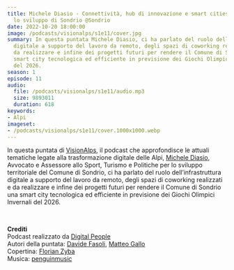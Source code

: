 ```yaml
---
title: Michele Diasio - Connettività, hub di innovazione e smart cities per accelerare
  lo sviluppo di Sondrio @Sondrio
date: 2022-10-20 18:00:00
image: /podcasts/visionalps/s1e11/cover.jpg
summary: In questa puntata Michele Diasio, ci ha parlato del ruolo dell’infrastruttura
  digitale a supporto del lavoro da remoto, degli spazi di coworking realizzati e
  da realizzare e infine dei progetti futuri per rendere il Comune di Sondrio una
  smart city tecnologica ed efficiente in previsione dei Giochi Olimpici Invernali
  del 2026.
season: 1
episode: 11
audio:
  file: /podcasts/visionalps/s1e11/audio.mp3
  size: 9893011
  duration: 618
keywords:
- Alpi
imageset:
- /podcasts/visionalps/s1e11/cover.1000x1000.webp
---
```


In questa puntata di [VisionAlps](https://www.visionalps.com/), il podcast che approfondisce le attuali tematiche legate alla trasformazione digitale delle Alpi, [Michele Diasio](https://www.linkedin.com/in/michele-diasio-02365384/), Avvocato e Assessore allo Sport, Turismo e Politiche per lo sviluppo territoriale del Comune di Sondrio, ci ha parlato del ruolo dell’infrastruttura digitale a supporto del lavoro da remoto, degli spazi di coworking realizzati e da realizzare e infine dei progetti futuri per rendere il Comune di Sondrio una smart city tecnologica ed efficiente in previsione dei Giochi Olimpici Invernali del 2026.

<br>

**Crediti**<br>
Podcast realizzato da [Digital People](https://w3id.org/digitalpeople)<br>
Autori della puntata: [Davide Fasoli](https://www.linkedin.com/in/davide-fasoli-2b3246179/), [Matteo Gallo](https://www.linkedin.com/in/matteo-gallo-4a5ab31a8/)<br>
Copertina: [Florian Zyba](https://www.linkedin.com/in/florian-zyba/)<br>
Musica: [penguinmusic](https://pixabay.com/users/penguinmusic-24940186/)